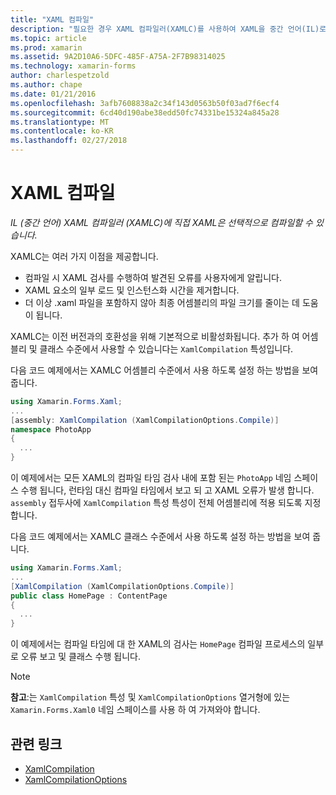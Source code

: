 ```yaml
---
title: "XAML 컴파일"
description: "필요한 경우 XAML 컴파일러(XAMLC)를 사용하여 XAML을 중간 언어(IL)로 바로 컴파일할 수 있습니다."
ms.topic: article
ms.prod: xamarin
ms.assetid: 9A2D10A6-5DFC-485F-A75A-2F7B98314025
ms.technology: xamarin-forms
author: charlespetzold
ms.author: chape
ms.date: 01/21/2016
ms.openlocfilehash: 3afb7608838a2c34f143d0563b50f03ad7f6ecf4
ms.sourcegitcommit: 6cd40d190abe38edd50fc74331be15324a845a28
ms.translationtype: MT
ms.contentlocale: ko-KR
ms.lasthandoff: 02/27/2018
---
```

# <a name="xaml-compilation"></a>XAML 컴파일

_IL (중간 언어) XAML 컴파일러 (XAMLC)에 직접 XAML은 선택적으로 컴파일할 수 있습니다._

XAMLC는 여러 가지 이점을 제공합니다.

- 컴파일 시 XAML 검사를 수행하여 발견된 오류를 사용자에게 알립니다.
- XAML 요소의 일부 로드 및 인스턴스화 시간을 제거합니다.
- 더 이상 .xaml 파일을 포함하지 않아 최종 어셈블리의 파일 크기를 줄이는 데 도움이 됩니다.

XAMLC는 이전 버전과의 호환성을 위해 기본적으로 비활성화됩니다. 추가 하 여 어셈블리 및 클래스 수준에서 사용할 수 있습니다는 `XamlCompilation` 특성입니다.

다음 코드 예제에서는 XAMLC 어셈블리 수준에서 사용 하도록 설정 하는 방법을 보여 줍니다.

```csharp
using Xamarin.Forms.Xaml;
...
[assembly: XamlCompilation (XamlCompilationOptions.Compile)]
namespace PhotoApp
{
  ...
}
```

이 예제에서는 모든 XAML의 컴파일 타임 검사 내에 포함 된는 `PhotoApp` 네임 스페이스 수행 됩니다, 런타임 대신 컴파일 타임에서 보고 되 고 XAML 오류가 발생 합니다.
`assembly` 접두사에 `XamlCompilation` 특성 특성이 전체 어셈블리에 적용 되도록 지정 합니다.

다음 코드 예제에서는 XAMLC 클래스 수준에서 사용 하도록 설정 하는 방법을 보여 줍니다.

```csharp
using Xamarin.Forms.Xaml;
...
[XamlCompilation (XamlCompilationOptions.Compile)]
public class HomePage : ContentPage
{
  ...
}
```

이 예제에서는 컴파일 타임에 대 한 XAML의 검사는 `HomePage` 컴파일 프로세스의 일부로 오류 보고 및 클래스 수행 됩니다.

> [!NOTE]
> **참고**:는 `XamlCompilation` 특성 및 `XamlCompilationOptions` 열거형에 있는 `Xamarin.Forms.Xaml0` 네임 스페이스를 사용 하 여 가져와야 합니다.


## <a name="related-links"></a>관련 링크

- [XamlCompilation](https://developer.xamarin.com/api/type/Xamarin.Forms.Xaml.XamlCompilationAttribute/)
- [XamlCompilationOptions](https://developer.xamarin.com/api/type/Xamarin.Forms.Xaml.XamlCompilationOptions/)
